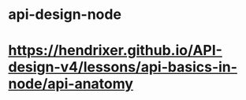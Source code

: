 # api-design-node
# https://hendrixer.github.io/API-design-v4/lessons/api-basics-in-node/api-anatomy
